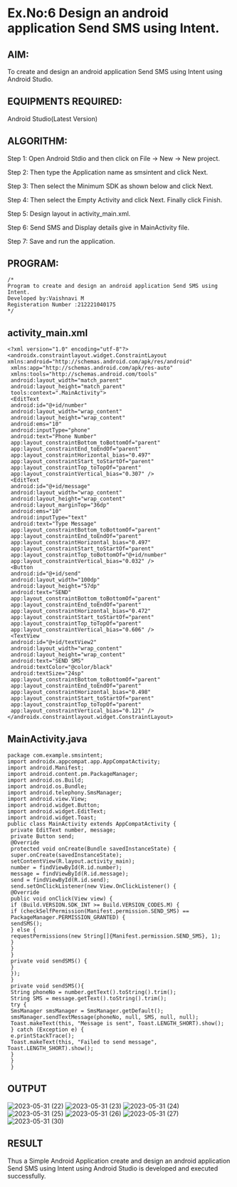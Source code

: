 
# Ex.No:6 Design an android application Send SMS using Intent.


## AIM:

To create and design an android application Send SMS using Intent using Android Studio.

## EQUIPMENTS REQUIRED:

Android Studio(Latest Version)

## ALGORITHM:

Step 1: Open Android Stdio and then click on File -> New -> New project.

Step 2: Then type the Application name as smsintent and click Next. 

Step 3: Then select the Minimum SDK as shown below and click Next.

Step 4: Then select the Empty Activity and click Next. Finally click Finish.

Step 5: Design layout in activity_main.xml.

Step 6: Send SMS and Display details give in MainActivity file.

Step 7: Save and run the application.

## PROGRAM:
```
/*
Program to create and design an android application Send SMS using Intent.
Developed by:Vaishnavi M
Registeration Number :212221040175
*/
```
## activity_main.xml
```
<?xml version="1.0" encoding="utf-8"?>
<androidx.constraintlayout.widget.ConstraintLayout 
xmlns:android="http://schemas.android.com/apk/res/android"
 xmlns:app="http://schemas.android.com/apk/res-auto"
 xmlns:tools="http://schemas.android.com/tools"
 android:layout_width="match_parent"
 android:layout_height="match_parent"
 tools:context=".MainActivity">
 <EditText
 android:id="@+id/number"
 android:layout_width="wrap_content"
 android:layout_height="wrap_content"
 android:ems="10"
 android:inputType="phone"
 android:text="Phone Number"
 app:layout_constraintBottom_toBottomOf="parent"
 app:layout_constraintEnd_toEndOf="parent"
 app:layout_constraintHorizontal_bias="0.497"
 app:layout_constraintStart_toStartOf="parent"
 app:layout_constraintTop_toTopOf="parent"
 app:layout_constraintVertical_bias="0.307" />
 <EditText
 android:id="@+id/message"
 android:layout_width="wrap_content"
 android:layout_height="wrap_content"
 android:layout_marginTop="36dp"
 android:ems="10"
 android:inputType="text"
 android:text="Type Message"
 app:layout_constraintBottom_toBottomOf="parent"
 app:layout_constraintEnd_toEndOf="parent"
 app:layout_constraintHorizontal_bias="0.497"
 app:layout_constraintStart_toStartOf="parent"
 app:layout_constraintTop_toBottomOf="@+id/number"
 app:layout_constraintVertical_bias="0.032" />
 <Button
 android:id="@+id/send"
 android:layout_width="100dp"
 android:layout_height="57dp"
 android:text="SEND"
 app:layout_constraintBottom_toBottomOf="parent"
 app:layout_constraintEnd_toEndOf="parent"
 app:layout_constraintHorizontal_bias="0.472"
 app:layout_constraintStart_toStartOf="parent"
 app:layout_constraintTop_toTopOf="parent"
 app:layout_constraintVertical_bias="0.606" />
 <TextView
 android:id="@+id/textView2"
 android:layout_width="wrap_content"
 android:layout_height="wrap_content"
 android:text="SEND SMS"
 android:textColor="@color/black"
 android:textSize="24sp"
 app:layout_constraintBottom_toBottomOf="parent"
 app:layout_constraintEnd_toEndOf="parent"
 app:layout_constraintHorizontal_bias="0.498"
 app:layout_constraintStart_toStartOf="parent"
 app:layout_constraintTop_toTopOf="parent"
 app:layout_constraintVertical_bias="0.121" />
</androidx.constraintlayout.widget.ConstraintLayout>
```

## MainActivity.java
```
package com.example.smsintent;
import androidx.appcompat.app.AppCompatActivity;
import android.Manifest;
import android.content.pm.PackageManager;
import android.os.Build;
import android.os.Bundle;
import android.telephony.SmsManager;
import android.view.View;
import android.widget.Button;
import android.widget.EditText;
import android.widget.Toast;
public class MainActivity extends AppCompatActivity {
 private EditText number, message;
 private Button send;
 @Override
 protected void onCreate(Bundle savedInstanceState) {
 super.onCreate(savedInstanceState);
 setContentView(R.layout.activity_main);
 number = findViewById(R.id.number);
 message = findViewById(R.id.message);
 send = findViewById(R.id.send);
 send.setOnClickListener(new View.OnClickListener() {
 @Override
 public void onClick(View view) {
 if (Build.VERSION.SDK_INT >= Build.VERSION_CODES.M) {
 if (checkSelfPermission(Manifest.permission.SEND_SMS) ==
 PackageManager.PERMISSION_GRANTED) {
 sendSMS();
 } else {
 requestPermissions(new String[]{Manifest.permission.SEND_SMS}, 1);
 }
 }
 }
 private void sendSMS() {
 }
 });
 }
 private void sendSMS(){
 String phoneNo = number.getText().toString().trim();
 String SMS = message.getText().toString().trim();
 try {
 SmsManager smsManager = SmsManager.getDefault();
 smsManager.sendTextMessage(phoneNo, null, SMS, null, null);
 Toast.makeText(this, "Message is sent", Toast.LENGTH_SHORT).show();
 } catch (Exception e) {
 e.printStackTrace();
 Toast.makeText(this, "Failed to send message", Toast.LENGTH_SHORT).show();
 }
 }
 }
```
## OUTPUT
![2023-05-31 (22)](https://github.com/Vaish-1011/Mobile-Application-Development/assets/135130074/433735e0-624c-4166-ab25-6a427c28a19d)
![2023-05-31 (23)](https://github.com/Vaish-1011/Mobile-Application-Development/assets/135130074/92d21de2-2f45-4beb-8882-6a6ad3eb3c3c)
![2023-05-31 (24)](https://github.com/Vaish-1011/Mobile-Application-Development/assets/135130074/2e06736c-1ec4-4c4a-a22a-3536b99d494b)
![2023-05-31 (25)](https://github.com/Vaish-1011/Mobile-Application-Development/assets/135130074/1ef083db-d784-4cf0-8e60-25fe611c8ba4)
![2023-05-31 (26)](https://github.com/Vaish-1011/Mobile-Application-Development/assets/135130074/4172ca21-f478-4017-b5fd-35ae49782a25)
![2023-05-31 (27)](https://github.com/Vaish-1011/Mobile-Application-Development/assets/135130074/bd7a884a-0c3b-4cde-bed6-24953ec9df5c)
![2023-05-31 (30)](https://github.com/Vaish-1011/Mobile-Application-Development/assets/135130074/124a1a52-7adc-40d5-a435-506336f3a45b)






## RESULT
Thus a Simple Android Application create and design an android application Send SMS using Intent using Android Studio is developed and executed successfully.
